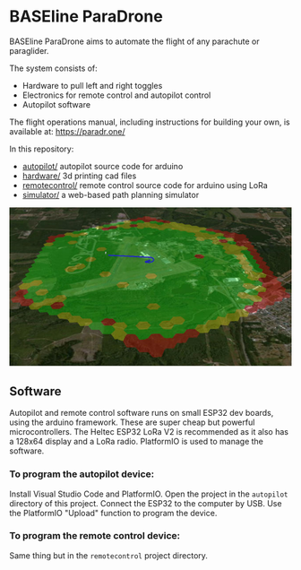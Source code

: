 # BASEline ParaDrone

BASEline ParaDrone aims to automate the flight of any parachute or paraglider.

The system consists of:
 - Hardware to pull left and right toggles
 - Electronics for remote control and autopilot control
 - Autopilot software

The flight operations manual, including instructions for building your own, is available at:
https://paradr.one/

In this repository:
 - [autopilot/](autopilot) autopilot source code for arduino
 - [hardware/](hardware) 3d printing cad files
 - [remotecontrol/](remotecontrol) remote control source code for arduino using LoRa
 - [simulator/](simulator) a web-based path planning simulator

![ParaDrone simulator](/website/html/img/sim.jpg)

## Software

Autopilot and remote control software runs on small ESP32 dev boards, using the arduino framework. These are super cheap but powerful microcontrollers. The Heltec ESP32 LoRa V2 is recommended as it also has a 128x64 display and a LoRa radio. PlatformIO is used to manage the software.

### To program the autopilot device:

Install Visual Studio Code and PlatformIO.
Open the project in the `autopilot` directory of this project.
Connect the ESP32 to the computer by USB.
Use the PlatformIO "Upload" function to program the device.

### To program the remote control device:

Same thing but in the `remotecontrol` project directory.
